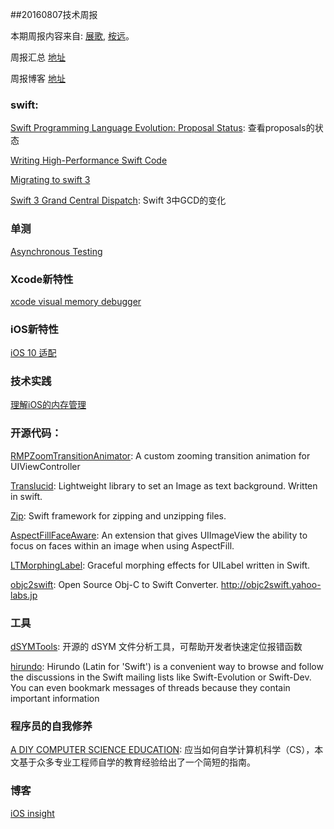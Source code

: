 
##20160807技术周报

本期周报内容来自: [展歌](https://github.com/eggInBlack), [桉远](https://github.com/AnYuan)。

周报汇总 [地址](https://github.com/BaiduHiDeviOS/iOS-Tech-Weekly)

周报博客 [地址](http://baiduhidevios.github.io/)

### swift:

[Swift Programming Language Evolution: Proposal Status](http://apple.github.io/swift-evolution/): 查看proposals的状态

[Writing High-Performance Swift Code](https://github.com/apple/swift/blob/master/docs/OptimizationTips.rst)

[Migrating to swift 3](http://www.jessesquires.com/migrating-to-swift-3/)

[Swift 3 Grand Central Dispatch](https://medium.com/swift-and-ios-writing/a-quick-look-at-gcd-and-swift-3-732bef6e1838#.bhqrecmpq): Swift 3中GCD的变化

### 单测

[Asynchronous Testing](https://medium.com/swift-programming/asynchronous-testing-e52db1b9b1fb#.ezgeue1i3)


### Xcode新特性

[xcode visual memory debugger](http://useyourloaf.com/blog/xcode-visual-memory-debugger/)

### iOS新特性

[iOS 10 适配](https://github.com/ChenYilong/iOS10AdaptationTips)

### 技术实践

[理解iOS的内存管理](http://blog.devtang.com/2016/07/30/ios-memory-management/)

### 开源代码：

[RMPZoomTransitionAnimator](https://github.com/recruit-mp/RMPZoomTransitionAnimator): A custom zooming transition animation for UIViewController

[Translucid](https://github.com/Ekhoo/Translucid): Lightweight library to set an Image as text background. Written in swift.

[Zip](https://github.com/marmelroy/Zip): Swift framework for zipping and unzipping files.

[AspectFillFaceAware](https://github.com/BeauNouvelle/AspectFillFaceAware): An extension that gives UIImageView the ability to focus on faces within an image when using AspectFill.

[LTMorphingLabel](https://github.com/lexrus/LTMorphingLabel): Graceful morphing effects for UILabel written in Swift.

[objc2swift](https://github.com/yahoojapan/objc2swift): Open Source Obj-C to Swift Converter. http://objc2swift.yahoo-labs.jp

### 工具

[dSYMTools](https://github.com/answer-huang/dSYMTools): 开源的 dSYM 文件分析工具，可帮助开发者快速定位报错函数

[hirundo](https://stylemac.com/hirundo/): Hirundo (Latin for 'Swift') is a convenient way to browse and follow the discussions in the Swift mailing lists like Swift-Evolution or Swift-Dev. You can even bookmark messages of threads because they contain important information


### 程序员的自我修养

[A DIY COMPUTER SCIENCE EDUCATION](http://bradfieldcs.com/diy/): 应当如何自学计算机科学（CS），本文基于众多专业工程师自学的教育经验给出了一个简短的指南。

### 博客

[iOS insight](http://www.iosinsight.com/)
